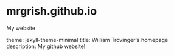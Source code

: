 # mrgrish.github.io
My website

theme: jekyll-theme-minimal
title: William Trovinger's homepage
description: My github website!
